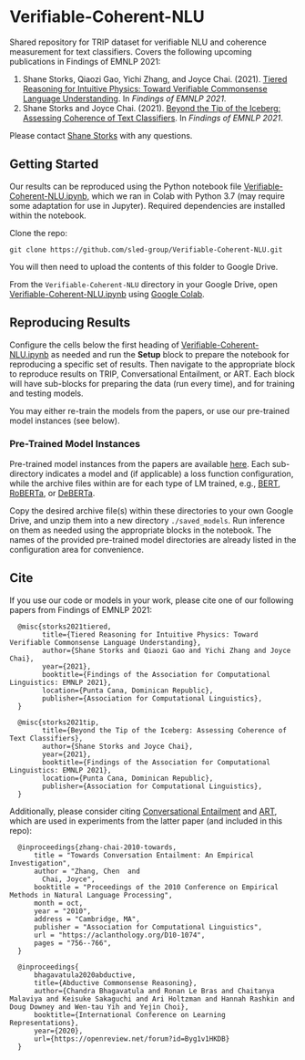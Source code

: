 # Verifiable-Coherent-NLU
Shared repository for TRIP dataset for verifiable NLU and coherence measurement for text classifiers. Covers the following upcoming publications in Findings of EMNLP 2021:
1. Shane Storks, Qiaozi Gao, Yichi Zhang, and Joyce Chai. (2021). [Tiered Reasoning for Intuitive Physics: Toward Verifiable Commonsense Language Understanding](https://arxiv.org/abs/2109.04947). In _Findings of EMNLP 2021_.
2. Shane Storks and Joyce Chai. (2021). [Beyond the Tip of the Iceberg: Assessing Coherence of Text Classifiers](https://arxiv.org/abs/2109.04922). In _Findings of EMNLP 2021_.

Please contact [Shane Storks](http://scr.im/sstorks) with any questions.

## Getting Started

Our results can be reproduced using the Python notebook file [Verifiable-Coherent-NLU.ipynb](Verifiable-Coherent-NLU.ipynb), which we ran in Colab with Python 3.7 (may require some adaptation for use in Jupyter). Required dependencies are installed within the notebook.

Clone the repo:
```
git clone https://github.com/sled-group/Verifiable-Coherent-NLU.git
```

You will then need to upload the contents of this folder to Google Drive.

From the `Verifiable-Coherent-NLU` directory in your Google Drive, open [Verifiable-Coherent-NLU.ipynb](Verifiable-Coherent-NLU.ipynb) using [Google Colab](https://colab.research.google.com).

## Reproducing Results

Configure the cells below the first heading of [Verifiable-Coherent-NLU.ipynb](Verifiable-Coherent-NLU.ipynb) as needed and run the **Setup** block to prepare the notebook for reproducing a specific set of results. Then navigate to the appropriate block to reproduce results on TRIP, Conversational Entailment, or ART. Each block will have sub-blocks for preparing the data (run every time), and for training and testing models.

You may either re-train the models from the papers, or use our pre-trained model instances (see below).

### Pre-Trained Model Instances
Pre-trained model instances from the papers are available [here](https://drive.google.com/drive/folders/1gu3ZI2YrPbmrOtEqIS1XLG8U5c2eNiMc?usp=sharing). Each sub-directory indicates a model and (if applicable) a loss function configuration, while the archive files within are for each type of LM trained, e.g., [BERT](https://github.com/huggingface/transformers/tree/master/src/transformers/models/bert), [RoBERTa](https://github.com/huggingface/transformers/tree/master/src/transformers/models/roberta), or [DeBERTa](https://github.com/huggingface/transformers/tree/master/src/transformers/models/deberta). 

Copy the desired archive file(s) within these directories to your own Google Drive, and unzip them into a new directory `./saved_models`. Run inference on them as needed using the appropriate blocks in the notebook. The names of the provided pre-trained model directories are already listed in the configuration area for convenience.

## Cite
If you use our code or models in your work, please cite one of our following papers from Findings of EMNLP 2021:
```
  @misc{storks2021tiered,
        title={Tiered Reasoning for Intuitive Physics: Toward Verifiable Commonsense Language Understanding}, 
        author={Shane Storks and Qiaozi Gao and Yichi Zhang and Joyce Chai},
        year={2021},
        booktitle={Findings of the Association for Computational Linguistics: EMNLP 2021},
        location={Punta Cana, Dominican Republic},
        publisher={Association for Computational Linguistics},
  }
```

```
  @misc{storks2021tip,
        title={Beyond the Tip of the Iceberg: Assessing Coherence of Text Classifiers}, 
        author={Shane Storks and Joyce Chai},
        year={2021},
        booktitle={Findings of the Association for Computational Linguistics: EMNLP 2021},
        location={Punta Cana, Dominican Republic},
        publisher={Association for Computational Linguistics},
  }
```

Additionally, please consider citing [Conversational Entailment](https://sled.eecs.umich.edu/post/resources/conversation-entailment/) and [ART](https://github.com/allenai/abductive-commonsense-reasoning), which are used in experiments from the latter paper (and included in this repo):
```
  @inproceedings{zhang-chai-2010-towards,
      title = "Towards Conversation Entailment: An Empirical Investigation",
      author = "Zhang, Chen  and
        Chai, Joyce",
      booktitle = "Proceedings of the 2010 Conference on Empirical Methods in Natural Language Processing",
      month = oct,
      year = "2010",
      address = "Cambridge, MA",
      publisher = "Association for Computational Linguistics",
      url = "https://aclanthology.org/D10-1074",
      pages = "756--766",
  }
```

```
  @inproceedings{
      bhagavatula2020abductive,
      title={Abductive Commonsense Reasoning},
      author={Chandra Bhagavatula and Ronan Le Bras and Chaitanya Malaviya and Keisuke Sakaguchi and Ari Holtzman and Hannah Rashkin and Doug Downey and Wen-tau Yih and Yejin Choi},
      booktitle={International Conference on Learning Representations},
      year={2020},
      url={https://openreview.net/forum?id=Byg1v1HKDB}
  }
```
